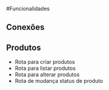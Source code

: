 #Funcionalidades

## Conexões

## Produtos
- Rota para criar produtos
- Rota para listar produtos
- Rota para alterar produtos
- Rota de mudança status de produto